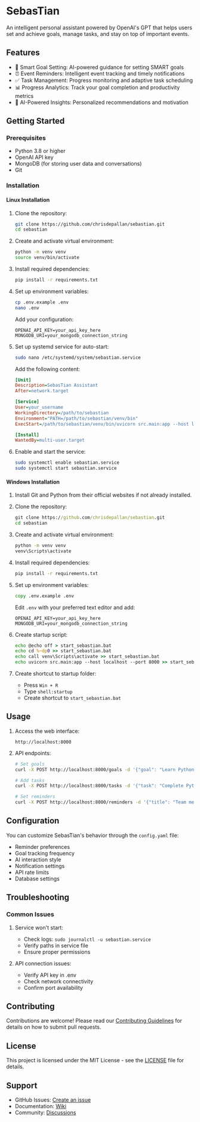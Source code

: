 # SebasTian

An intelligent personal assistant powered by OpenAI's GPT that helps users set and achieve goals, manage tasks, and stay on top of important events.

## Features

- 🎯 Smart Goal Setting: AI-powered guidance for setting SMART goals
- ⏰ Event Reminders: Intelligent event tracking and timely notifications
- ✅ Task Management: Progress monitoring and adaptive task scheduling
- 📊 Progress Analytics: Track your goal completion and productivity metrics
- 🤖 AI-Powered Insights: Personalized recommendations and motivation

## Getting Started

### Prerequisites

- Python 3.8 or higher
- OpenAI API key
- MongoDB (for storing user data and conversations)
- Git

### Installation

#### Linux Installation

1. Clone the repository:
   ```bash
   git clone https://github.com/chrisdepallan/sebastian.git
   cd sebastian
   ```

2. Create and activate virtual environment:
   ```bash
   python -m venv venv
   source venv/bin/activate
   ```

3. Install required dependencies:
   ```bash
   pip install -r requirements.txt
   ```

4. Set up environment variables:
   ```bash
   cp .env.example .env
   nano .env
   ```
   Add your configuration:
   ```
   OPENAI_API_KEY=your_api_key_here
   MONGODB_URI=your_mongodb_connection_string
   ```

5. Set up systemd service for auto-start:
   ```bash
   sudo nano /etc/systemd/system/sebastian.service
   ```
   Add the following content:
   ```ini
   [Unit]
   Description=SebasTian Assistant
   After=network.target

   [Service]
   User=your_username
   WorkingDirectory=/path/to/sebastian
   Environment="PATH=/path/to/sebastian/venv/bin"
   ExecStart=/path/to/sebastian/venv/bin/uvicorn src.main:app --host localhost --port 8000

   [Install]
   WantedBy=multi-user.target
   ```

6. Enable and start the service:
   ```bash
   sudo systemctl enable sebastian.service
   sudo systemctl start sebastian.service
   ```

#### Windows Installation

1. Install Git and Python from their official websites if not already installed.

2. Clone the repository:
   ```cmd
   git clone https://github.com/chrisdepallan/sebastian.git
   cd sebastian
   ```


3. Create and activate virtual environment:
   ```cmd
   python -m venv venv
   venv\Scripts\activate
   ```

4. Install required dependencies:
   ```cmd
   pip install -r requirements.txt
   ```

5. Set up environment variables:
   ```cmd
   copy .env.example .env
   ```
   Edit `.env` with your preferred text editor and add:
   ```
   OPENAI_API_KEY=your_api_key_here
   MONGODB_URI=your_mongodb_connection_string
   ```

6. Create startup script:
   ```cmd
   echo @echo off > start_sebastian.bat
   echo cd %~dp0 >> start_sebastian.bat
   echo call venv\Scripts\activate >> start_sebastian.bat
   echo uvicorn src.main:app --host localhost --port 8000 >> start_sebastian.bat
   ```

7. Create shortcut to startup folder:
   - Press `Win + R`
   - Type `shell:startup`
   - Create shortcut to `start_sebastian.bat`

## Usage

1. Access the web interface:
   ```
   http://localhost:8000
   ```

2. API endpoints:
   ```bash
   # Set goals
   curl -X POST http://localhost:8000/goals -d '{"goal": "Learn Python in 3 months"}'

   # Add tasks
   curl -X POST http://localhost:8000/tasks -d '{"task": "Complete Python basics tutorial"}'

   # Set reminders
   curl -X POST http://localhost:8000/reminders -d '{"title": "Team meeting", "datetime": "2024-03-20 14:00"}'
   ```

## Configuration

You can customize SebasTian's behavior through the `config.yaml` file:

- Reminder preferences
- Goal tracking frequency
- AI interaction style
- Notification settings
- API rate limits
- Database settings

## Troubleshooting

### Common Issues

1. Service won't start:
   - Check logs: `sudo journalctl -u sebastian.service`
   - Verify paths in service file
   - Ensure proper permissions

2. API connection issues:
   - Verify API key in .env
   - Check network connectivity
   - Confirm port availability

## Contributing

Contributions are welcome! Please read our [Contributing Guidelines](CONTRIBUTING.md) for details on how to submit pull requests.

## License

This project is licensed under the MIT License - see the [LICENSE](LICENSE) file for details.

## Support

- GitHub Issues: [Create an issue](https://github.com/chrisdepallan/sebastian/issues)
- Documentation: [Wiki](https://github.com/yourusername/sebastian/wiki)
- Community: [Discussions](https://github.com/yourusername/sebastian/discussions)